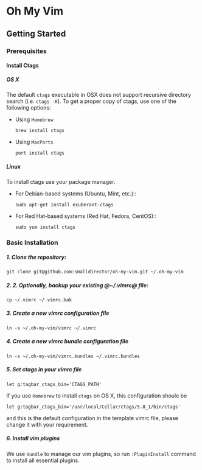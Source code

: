 # Oh My Vim

## Getting Started

### Prerequisites

#### Install Ctags
##### OS X

The default ``ctags`` executable in OSX does not support recursive directory
search (i.e. ``ctags -R``). To get a proper copy of ctags, use one of the
following options:

* Using `Homebrew`

    `brew install ctags`

* Using `MacPorts`

    `port install ctags`

##### Linux

To install ctags use your package manager. 

* For Debian-based systems (Ubuntu, Mint, etc.)::

    `sudo apt-get install exuberant-ctags`

* For Red Hat-based systems (Red Hat, Fedora, CentOS)::

    `sudo yum install ctags`

### Basic Installation

##### 1. Clone the repository:
`git clone git@github.com:smalldirector/oh-my-vim.git ~/.oh-my-vim`

##### 2. 2. *Optionally*, backup your existing @~/.vimrc@ file:
`cp ~/.vimrc ~/.vimrc.bak`

##### 3. Create a new vimrc configuration file
`ln -s ~/.oh-my-vim/vimrc ~/.vimrc`

##### 4. Create a new vimrc bundle configuration file
`ln -s ~/.oh-my-vim/vimrc.bundles ~/.vimrc.bundles`

##### 5. Set ctags in your vimrc file
`let g:tagbar_ctags_bin='CTAGS_PATH'`

If you use `Homebrew` to install `ctags` on OS X, this configuration shoule be

`let g:tagbar_ctags_bin='/usr/local/Cellar/ctags/5.8_1/bin/ctags'`

and this is the default configuration in the template vimrc file, please change it with your requirement.
##### 6. Install vim plugins
We use `Vundle` to manage our vim plugins, so run `:PluginInstall` command to install all essential plugins.
